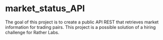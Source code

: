# market_status_API
The goal of this project is to create a public API REST that retrieves market information for trading pairs.
This project is a possible solution of a hiring challenge for Rather Labs.
